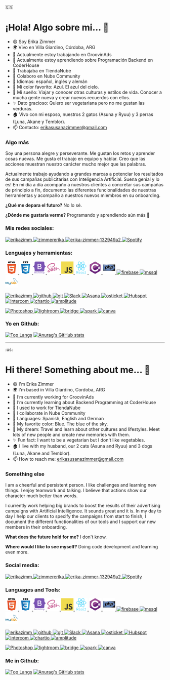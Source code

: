 :es:

# ¡Hola! Algo sobre mi... 👋

- 😄 Soy Erika Zimmer
- 🌍 Vivo en Villa Giardino, Córdoba, ARG
- 🚀 Actualmente estoy trabajando en GroovinAds
- 📒 Actualmente estoy aprendiendo sobre Programación Backend en CoderHouse
- 🦄 Trabajaba en TiendaNube
- 👯 Colaboro en Nube Community
- 💬 Idiomas: español, inglés y alemán
- 🌈 Mi color favorito: Azul. El azul del cielo.
- 🔮 Mi sueño: Viajar y conocer otras culturas y estilos de vida. Conocer a mucha gente nueva y crear nuevos recuerdos con ellos.
- ✨ Dato gracioso: Quiero ser vegetariana pero no me gustan las verduras.
- 🏠 Vivo con mi esposo, nuestros 2 gatos (Asuna y Ryuu) y 3 perras (Luna, Akane y Temblor).
- 📫 Contacto: erikasusanazimmer@gmail.com

### Algo más

<p>Soy una persona alegre y perseverante. Me gustan los retos y aprender cosas nuevas. Me gusta el trabajo en equipo y hablar. Creo que las acciones muestran nuestro carácter mucho mejor que las palabras.</p>
<p>Actualmente trabajo ayudando a grandes marcas a potenciar los resultados de sus campañas publicitarias con Inteligencia Artificial. Suena genial y lo es! En mi día a día acompaño a nuestros clientes a concretar sus campañas de principio a fin, documento las diferentes funcionalidades de nuestras herramientas y acompaño a nuestros nuevos miembros en su onboarding.</p>
<p><strong>¿Qué me depara el futuro?</strong> No lo sé.</p>
<p><strong>¿Dónde me gustaría verme?</strong> Programando y aprendiendo aún más 💪</p>

### Mis redes sociales:
<p align="left">
  <a href="https://fb.com/erikazimm" target="blank">
    <img align="center" src="https://raw.githubusercontent.com/rahuldkjain/github-profile-readme-generator/master/src/images/icons/Social/facebook.svg" alt="erikazimm" height="30" width="40" />
  </a>
  <a href="https://instagram.com/zimmererika" target="blank">
    <img align="center" src="https://raw.githubusercontent.com/rahuldkjain/github-profile-readme-generator/master/src/images/icons/Social/instagram.svg" alt="zimmererika" height="30" width="40" />
  </a>
  <a href="https://linkedin.com/in/erika-zimmer-132949a2" target="blank">
    <img align="center" src="https://raw.githubusercontent.com/rahuldkjain/github-profile-readme-generator/master/src/images/icons/Social/linked-in-alt.svg" alt="erika-zimmer-132949a2" height="30" width="40" />
  </a>
  <a href="https://open.spotify.com/user/21yrmezsy3dwfwh3f76gmc65i2" target="blank">
    <img align="center" src="https://user-images.githubusercontent.com/55201104/174333986-26c7cc9f-960a-4372-bdcb-4173c920eca0.png" alt="Spotify" height="30" width="30" />
  </a>
</p>


### Lenguajes y herramientas:
<p align="left"> 
  <a href="https://www.w3.org/html/" target="_blank" rel="noreferrer"> 
    <img src="https://raw.githubusercontent.com/devicons/devicon/master/icons/html5/html5-original-wordmark.svg" alt="html5" width="40" height="40"/> 
  </a> 
  <a href="https://www.w3schools.com/css/" target="_blank" rel="noreferrer"> 
    <img src="https://raw.githubusercontent.com/devicons/devicon/master/icons/css3/css3-original-wordmark.svg" alt="css3" width="40" height="40"/> 
  </a> 
  <a href="https://getbootstrap.com" target="_blank" rel="noreferrer"> 
    <img src="https://raw.githubusercontent.com/devicons/devicon/master/icons/bootstrap/bootstrap-plain-wordmark.svg" alt="bootstrap" width="40" height="40"/> 
  </a> 
  <a href="https://sass-lang.com" target="_blank" rel="noreferrer"> 
    <img src="https://raw.githubusercontent.com/devicons/devicon/master/icons/sass/sass-original.svg" alt="sass" width="40" height="40"/> 
  </a> 
  <a href="https://developer.mozilla.org/en-US/docs/Web/JavaScript" target="_blank" rel="noreferrer"> 
    <img src="https://raw.githubusercontent.com/devicons/devicon/master/icons/javascript/javascript-original.svg" alt="javascript" width="40" height="40"/> 
  </a>
  <a href="https://reactjs.org/" target="_blank" rel="noreferrer"> 
    <img src="https://raw.githubusercontent.com/devicons/devicon/master/icons/react/react-original-wordmark.svg" alt="react" width="40" height="40"/> 
  </a> 
  <a href="https://www.w3schools.com/cs/" target="_blank" rel="noreferrer"> 
    <img src="https://raw.githubusercontent.com/devicons/devicon/master/icons/csharp/csharp-original.svg" alt="csharp" width="40" height="40"/> 
  </a> 
  <a href="https://www.php.net" target="_blank" rel="noreferrer"> 
    <img src="https://raw.githubusercontent.com/devicons/devicon/master/icons/php/php-original.svg" alt="php" width="40" height="40"/> 
  </a> 
    <a href="https://firebase.google.com/" target="_blank" rel="noreferrer"> 
    <img src="https://www.vectorlogo.zone/logos/firebase/firebase-icon.svg" alt="firebase" width="40" height="40"/> 
  </a> 
  <a href="https://www.microsoft.com/en-us/sql-server" target="_blank" rel="noreferrer"> 
    <img src="https://www.svgrepo.com/show/303229/microsoft-sql-server-logo.svg" alt="mssql" width="40" height="40"/> 
  </a> 
  <a href="https://www.mysql.com/" target="_blank" rel="noreferrer"> 
    <img src="https://raw.githubusercontent.com/devicons/devicon/master/icons/mysql/mysql-original-wordmark.svg" alt="mysql" width="40" height="40"/> 
  </a> 
</p>
<p align="left"> 
  <a href="https://codepen.io/erikazimm" target="blank">
    <img src="https://raw.githubusercontent.com/rahuldkjain/github-profile-readme-generator/master/src/images/icons/Social/codepen.svg" alt="erikazimm"      height="40" width="40" />
  </a>
  <a href="https://github.com/" target="_blank" rel="noreferrer"> 
    <img src="https://user-images.githubusercontent.com/55201104/174332607-f4aaa646-4726-458a-bdec-981291ec9544.png" alt="github" width="40" height="40"/> 
  </a> 
  <a href="https://git-scm.com/" target="_blank" rel="noreferrer"> 
    <img src="https://www.vectorlogo.zone/logos/git-scm/git-scm-icon.svg" alt="git" width="40" height="40"/> 
  </a> 
  <a href="https://slack.com/intl/es-ar/" target="_blank" rel="noreferrer"> 
    <img src="https://a.slack-edge.com/80588/marketing/img/icons/icon_slack_hash_colored.png" alt="Slack" width="40" height="40"/> 
  </a> 
  <a href="https://asana.com/es" target="_blank" rel="noreferrer"> 
    <img src="https://avatars.slack-edge.com/2021-11-01/2672890963171_7010e3c61fd59a0e601c_512.png" alt="Asana" width="40" height="40"/> 
  </a>
  <a href="https://osticket.com/" target="_blank" rel="noreferrer"> 
    <img src="https://pbs.twimg.com/profile_images/576199903421931520/iO20RxoP_400x400.png" alt="osticket" width="40" height="40"/> 
  </a>
  <a href="https://www.hubspot.es/" target="_blank" rel="noreferrer"> 
    <img src="https://assets-global.website-files.com/6030eb20edb267a2d11d31f6/607d2a9a1c6cc6351c0f218c_hubspot-1.svg" alt="Hubspot" width="40" height="40"/> 
  </a>
  <a href="https://www.intercom.com/" target="_blank" rel="noreferrer"> 
    <img src="https://www.intercom.com/_next/static/images/intercom-logo-7b36b3b2916d7eaacad8cbcec92ead24.png" alt="intercom" width="40" height="40"/> 
  </a>
  <a href="http://chartio.com/" target="_blank" rel="noreferrer"> 
    <img src="http://chartio.com/logo/icon.svg" alt="chartio" width="40" height="40"/> 
  </a>
  <a href="https://amplitude.com/" target="_blank" rel="noreferrer"> 
    <img src="https://www.martechforum.com/wp-content/uploads/2016/10/amplitude-300x300.png" alt="amplitude" width="40" height="40"/> 
  </a>
 </p> 
 <p align="left"> 
   <a href="https://www.adobe.com/uk/products/photoshop.html" target="_blank" rel="noreferrer"> 
    <img src="https://user-images.githubusercontent.com/55201104/174332644-3e0d1370-39b9-4473-90ac-2a3789a02784.png" alt="Photoshop" width="40" height="40"/> 
  </a> 
  <a href="https://www.adobe.com/uk/products/photoshop-lightroom-classic.html" target="_blank" rel="noreferrer"> 
    <img src="https://user-images.githubusercontent.com/55201104/174332795-9bb3ec1d-d06d-44dd-b03d-c94a73b13362.png" alt="lightroom" width="40" height="40"/> 
  </a> 
  <a href="https://www.adobe.com/uk/products/bridge.html" target="_blank" rel="noreferrer"> 
    <img src="https://user-images.githubusercontent.com/55201104/174332849-b6282ac0-e4cb-47b5-b572-b6460fbb8d1d.png" alt="bridge" width="40" height="40"/> 
  </a> 
  <a href="https://spark.adobe.com/" target="_blank" rel="noreferrer"> 
    <img src="https://user-images.githubusercontent.com/55201104/174332922-a31c4aea-6821-4806-871d-4162dddf47d5.png" alt="spark" width="40" height="40"/> 
  </a> 
   <a href=https://www.canva.com/es_us/" target="_blank" rel="noreferrer"> 
    <img src="https://static.canva.com/static/images/android-192x192-2.png" alt="canva" width="40" height="40"/> 
  </a> 
</p> 
                                                                                                              
### Yo en Github:
                
[![Top Langs](https://github-readme-stats.vercel.app/api/top-langs/?username=ErikaZimmer&layout=compact)](https://github.com/anuraghazra/github-readme-stats)
[![Anurag's GitHub stats](https://github-readme-stats.vercel.app/api?username=ErikaZimmer)](https://github.com/anuraghazra/github-readme-stats)
                                                                                                              
<hr>
:us:

# Hi there! Something about me... 👋 

- 😄 I'm Erika Zimmer
- 🌍 I'm based in Villa Giardino, Cordoba, ARG
- 🚀 I’m currently working for GroovinAds
- 📒 I’m currently learning about Backend Programming at CoderHouse
- 🦄 I used to work for TiendaNube 
- 👯 I collaborate in Nube Community
- 💬 Languages: Spanish, English and German
- 🌈 My favorite color: Blue. The blue of the sky.
- 🔮 My dream: Travel and learn about other cultures and lifestyles. Meet lots of new people and create new memories with them.
- ✨ Fun fact: I want to be a vegetarian but I don't like vegetables.
- 🏠 I live with my husband, our 2 cats (Asuna and Ryuu) and 3 dogs (Luna, Akane and Temblor).
- 📫 How to reach me: erikasusanazimmer@gmail.com

### Something else

<p>I am a cheerful and persistent person. I like challenges and learning new things. I enjoy teamwork and talking. I believe that actions show our character much better than words.</p>
<p>I currently work helping big brands to boost the results of their advertising campaigns with Artificial Intelligence. It sounds great and it is. In my day to day I help our clients to specify the campaigns from start to finish, I document the different functionalities of our tools and I support our new members in their onboarding.</p>
<p><strong>What does the future hold for me?</strong> I don't know.</p>
<p><strong>Where would I like to see myself?</strong> Doing code development and learning even more.</p>

### Social media:
<p align="left">
  <a href="https://fb.com/erikazimm" target="blank">
    <img align="center" src="https://raw.githubusercontent.com/rahuldkjain/github-profile-readme-generator/master/src/images/icons/Social/facebook.svg" alt="erikazimm" height="30" width="40" />
  </a>
  <a href="https://instagram.com/zimmererika" target="blank">
    <img align="center" src="https://raw.githubusercontent.com/rahuldkjain/github-profile-readme-generator/master/src/images/icons/Social/instagram.svg" alt="zimmererika" height="30" width="40" />
  </a>
  <a href="https://linkedin.com/in/erika-zimmer-132949a2" target="blank">
    <img align="center" src="https://raw.githubusercontent.com/rahuldkjain/github-profile-readme-generator/master/src/images/icons/Social/linked-in-alt.svg" alt="erika-zimmer-132949a2" height="30" width="40" />
  </a>
  <a href="https://open.spotify.com/user/21yrmezsy3dwfwh3f76gmc65i2" target="blank">
    <img align="center" src="https://user-images.githubusercontent.com/55201104/174333986-26c7cc9f-960a-4372-bdcb-4173c920eca0.png" alt="Spotify" height="30" width="30" />
  </a>
</p>


### Languages and Tools:
<p align="left"> 
  <a href="https://www.w3.org/html/" target="_blank" rel="noreferrer"> 
    <img src="https://raw.githubusercontent.com/devicons/devicon/master/icons/html5/html5-original-wordmark.svg" alt="html5" width="40" height="40"/> 
  </a> 
  <a href="https://www.w3schools.com/css/" target="_blank" rel="noreferrer"> 
    <img src="https://raw.githubusercontent.com/devicons/devicon/master/icons/css3/css3-original-wordmark.svg" alt="css3" width="40" height="40"/> 
  </a> 
  <a href="https://getbootstrap.com" target="_blank" rel="noreferrer"> 
    <img src="https://raw.githubusercontent.com/devicons/devicon/master/icons/bootstrap/bootstrap-plain-wordmark.svg" alt="bootstrap" width="40" height="40"/> 
  </a> 
  <a href="https://sass-lang.com" target="_blank" rel="noreferrer"> 
    <img src="https://raw.githubusercontent.com/devicons/devicon/master/icons/sass/sass-original.svg" alt="sass" width="40" height="40"/> 
  </a> 
  <a href="https://developer.mozilla.org/en-US/docs/Web/JavaScript" target="_blank" rel="noreferrer"> 
    <img src="https://raw.githubusercontent.com/devicons/devicon/master/icons/javascript/javascript-original.svg" alt="javascript" width="40" height="40"/> 
  </a>
  <a href="https://reactjs.org/" target="_blank" rel="noreferrer"> 
    <img src="https://raw.githubusercontent.com/devicons/devicon/master/icons/react/react-original-wordmark.svg" alt="react" width="40" height="40"/> 
  </a> 
  <a href="https://www.w3schools.com/cs/" target="_blank" rel="noreferrer"> 
    <img src="https://raw.githubusercontent.com/devicons/devicon/master/icons/csharp/csharp-original.svg" alt="csharp" width="40" height="40"/> 
  </a> 
  <a href="https://www.php.net" target="_blank" rel="noreferrer"> 
    <img src="https://raw.githubusercontent.com/devicons/devicon/master/icons/php/php-original.svg" alt="php" width="40" height="40"/> 
  </a> 
    <a href="https://firebase.google.com/" target="_blank" rel="noreferrer"> 
    <img src="https://www.vectorlogo.zone/logos/firebase/firebase-icon.svg" alt="firebase" width="40" height="40"/> 
  </a> 
  <a href="https://www.microsoft.com/en-us/sql-server" target="_blank" rel="noreferrer"> 
    <img src="https://www.svgrepo.com/show/303229/microsoft-sql-server-logo.svg" alt="mssql" width="40" height="40"/> 
  </a> 
  <a href="https://www.mysql.com/" target="_blank" rel="noreferrer"> 
    <img src="https://raw.githubusercontent.com/devicons/devicon/master/icons/mysql/mysql-original-wordmark.svg" alt="mysql" width="40" height="40"/> 
  </a> 
</p>
<p align="left"> 
  <a href="https://codepen.io/erikazimm" target="blank">
    <img src="https://raw.githubusercontent.com/rahuldkjain/github-profile-readme-generator/master/src/images/icons/Social/codepen.svg" alt="erikazimm"      height="40" width="40" />
  </a>
  <a href="https://github.com/" target="_blank" rel="noreferrer"> 
    <img src="https://user-images.githubusercontent.com/55201104/174332607-f4aaa646-4726-458a-bdec-981291ec9544.png" alt="github" width="40" height="40"/> 
  </a> 
  <a href="https://git-scm.com/" target="_blank" rel="noreferrer"> 
    <img src="https://www.vectorlogo.zone/logos/git-scm/git-scm-icon.svg" alt="git" width="40" height="40"/> 
  </a> 
  <a href="https://slack.com/intl/es-ar/" target="_blank" rel="noreferrer"> 
    <img src="https://a.slack-edge.com/80588/marketing/img/icons/icon_slack_hash_colored.png" alt="Slack" width="40" height="40"/> 
  </a> 
  <a href="https://asana.com/es" target="_blank" rel="noreferrer"> 
    <img src="https://avatars.slack-edge.com/2021-11-01/2672890963171_7010e3c61fd59a0e601c_512.png" alt="Asana" width="40" height="40"/> 
  </a>
  <a href="https://osticket.com/" target="_blank" rel="noreferrer"> 
    <img src="https://pbs.twimg.com/profile_images/576199903421931520/iO20RxoP_400x400.png" alt="osticket" width="40" height="40"/> 
  </a>
  <a href="https://www.hubspot.es/" target="_blank" rel="noreferrer"> 
    <img src="https://assets-global.website-files.com/6030eb20edb267a2d11d31f6/607d2a9a1c6cc6351c0f218c_hubspot-1.svg" alt="Hubspot" width="40" height="40"/> 
  </a>
  <a href="https://www.intercom.com/" target="_blank" rel="noreferrer"> 
    <img src="https://www.intercom.com/_next/static/images/intercom-logo-7b36b3b2916d7eaacad8cbcec92ead24.png" alt="intercom" width="40" height="40"/> 
  </a>
  <a href="http://chartio.com/" target="_blank" rel="noreferrer"> 
    <img src="http://chartio.com/logo/icon.svg" alt="chartio" width="40" height="40"/> 
  </a>
  <a href="https://amplitude.com/" target="_blank" rel="noreferrer"> 
    <img src="https://www.martechforum.com/wp-content/uploads/2016/10/amplitude-300x300.png" alt="amplitude" width="40" height="40"/> 
  </a>
 </p> 
 <p align="left"> 
   <a href="https://www.adobe.com/uk/products/photoshop.html" target="_blank" rel="noreferrer"> 
    <img src="https://user-images.githubusercontent.com/55201104/174332644-3e0d1370-39b9-4473-90ac-2a3789a02784.png" alt="Photoshop" width="40" height="40"/> 
  </a> 
  <a href="https://www.adobe.com/uk/products/photoshop-lightroom-classic.html" target="_blank" rel="noreferrer"> 
    <img src="https://user-images.githubusercontent.com/55201104/174332795-9bb3ec1d-d06d-44dd-b03d-c94a73b13362.png" alt="lightroom" width="40" height="40"/> 
  </a> 
  <a href="https://www.adobe.com/uk/products/bridge.html" target="_blank" rel="noreferrer"> 
    <img src="https://user-images.githubusercontent.com/55201104/174332849-b6282ac0-e4cb-47b5-b572-b6460fbb8d1d.png" alt="bridge" width="40" height="40"/> 
  </a> 
  <a href="https://spark.adobe.com/" target="_blank" rel="noreferrer"> 
    <img src="https://user-images.githubusercontent.com/55201104/174332922-a31c4aea-6821-4806-871d-4162dddf47d5.png" alt="spark" width="40" height="40"/> 
  </a> 
   <a href=https://www.canva.com/es_us/" target="_blank" rel="noreferrer"> 
    <img src="https://static.canva.com/static/images/android-192x192-2.png" alt="canva" width="40" height="40"/> 
  </a> 
</p> 
                                                                                                              
### Me in Github:
                
[![Top Langs](https://github-readme-stats.vercel.app/api/top-langs/?username=ErikaZimmer&layout=compact)](https://github.com/anuraghazra/github-readme-stats)
[![Anurag's GitHub stats](https://github-readme-stats.vercel.app/api?username=ErikaZimmer)](https://github.com/anuraghazra/github-readme-stats)
